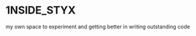 <html>
  <head>
    <h1>1NSIDE_STYX</h1>
    <head>
  <body>
    <p>my own space to experiment and getting better in writing outstanding code</p>
  </body>
 </html>
    
